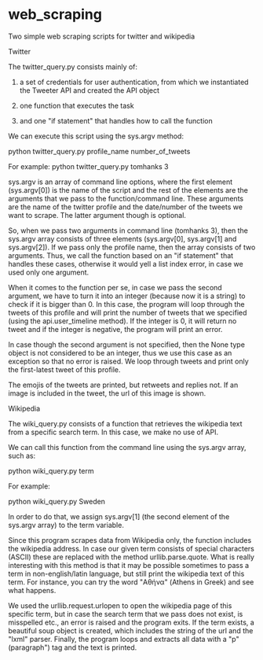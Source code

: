 # web_scraping
Two simple web scraping scripts for twitter and wikipedia


Twitter


The twitter_query.py consists mainly of:

1) a set of credentials for user authentication, from which we instantiated the Tweeter API and created the API object

2) one function that executes the task

3) and one "if statement" that handles how to call the function



We can execute this script using the sys.argv method:

python twitter_query.py profile_name number_of_tweets


For example:
python twitter_query.py tomhanks 3


sys.argv is an array of command line options, where the first element (sys.argv[0]) is  the name of the script and the rest of the elements are the arguments that we pass to the function/command line. These arguments are the name of the twitter profile and the date/number of the tweets we want to scrape. The latter argument though is optional.


So, when we pass two arguments in command line (tomhanks 3), then the sys.argv array consists of three elements (sys.argv[0], sys.argv[1] and sys.argv[2]). If we pass only the profile name, then the array consists of two arguments. Thus, we call the function based on an "if statement" that handles these cases, otherwise it would yell a list index error, in case we used only one argument.

When it comes to the function per se, in case we pass the second argument, we have to turn it into an integer (because now it is a string) to check if it is bigger than 0. In this case, the program will loop through the tweets of this profile and will print the number of tweets that we specified (using the api.user_timeline method). If the integer is 0, it will return no tweet and if the integer is negative, the program will print an error.

In case though the second argument is not specified, then the None type object is not considered to be an integer, thus we use this case as an exception so that no error is raised. We loop through tweets and print only the first-latest tweet of this profile.


The emojis of the tweets are printed, but retweets and replies not. If an image is included in the tweet, the url of this image is shown.



Wikipedia



The wiki_query.py consists of a function that retrieves the wikipedia text from a specific search term. In this case, we make no use of API.

We can call this function from the command line using the sys.argv array, such as:

python wiki_query.py term

For example:

python wiki_query.py Sweden


In order to do that, we assign sys.argv[1] (the second element of the sys.argv array) to the term variable.

Since this program scrapes data from Wikipedia only, the function includes the wikipedia address. In case our given term consists of special characters (ASCII) these are replaced with the method urllib.parse.quote. What is really interesting with this method is that it may be possible sometimes  to pass a term in non-english/latin language, but still print the wikipedia text of this term. For instance, you can try the word "Αθήνα" (Athens in Greek) and see what happens.

We used the urllib.request.urlopen to open the wikipedia page of this specific term, but in case the search term that we pass does not exist, is misspelled etc., an error is raised and the program exits. If the term exists, a beautiful soup object is created, which includes the string of the url and the "lxml" parser. Finally, the program loops and extracts all data with a "p" (paragraph") tag and the text is printed.
